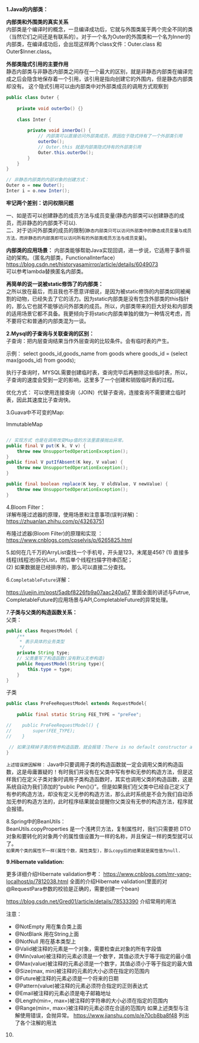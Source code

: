 **1.Java的内部类：**    

**内部类和外围类的真实关系**   
内部类是个编译时的概念，一旦编译成功后，它就与外围类属于两个完全不同的类（当然它们之间还是有联系的）。对于一个名为Outer的外围类和一个名为Inner的内部类，在编译成功后，会出现这样两个class文件：Outer.class 和 Outer$Inner.class。  

**外部类隐式引用的主要作用**  
静态内部类与非静态内部类之间存在一个最大的区别，就是非静态内部类在编译完成之后会隐含地保存着一个引用，该引用是指向创建它的外围内，但是静态内部类却没有。
这个隐式引用可以由内部类中对外部类成员的调用方式观察到

```java
public class Outer {
    
    private void outerDo() {}
    
    class Inter {
        
        private void innerDo() {
            // 内部类可以直接访问外部类成员，原因在于隐式持有了一个外部类引用
            outerDo();
            // Outer.this 就是内部类隐式持有的外部类引用
            Outer.this.outerDo();
        }
    }
}

// 非静态内部类的内部对象的创建方式：
Outer o = new Outer();
Inter i = o.new Inter();
```
**牢记两个差别：访问权限问题**

一、如是否可以创建静态的成员方法与成员变量(静态内部类可以创建静态的成员，而非静态的内部类不可以).   
二、对于访问外部类的成员的限制(```静态内部类只可以访问外部类中的静态成员变量与成员方法，而非静态的内部类即可以访问所有的外部类成员方法与成员变量```)。

**内部类的应用场景：**
内部类能够帮助Java实现回调，进一步说，它适用于事件驱动的架构。（匿名内部类，FunctionalInterface）  
https://blog.csdn.net/historyasamirror/article/details/6049073  
可以参考lambda替换匿名内部类。

**再简单的说一说被static修饰了的内部类：**  
之所以放在最后，而且我也不愿意详细说，是因为被static修饰的内部类如同被阉割的动物，已经失去了它的活力。因为static内部类是没有包含外部类的this指针的，那么它也就不能够访问外部类的成员。所以，内部类带来的巨大好处和内部类的适用场景它都不具备。我更倾向于将static内部类单独的做为一种情况考虑，而不要将它和普通的内部类混为一谈。

**2.Mysql的子查询与关联查询的区别：**  
子查询：把内层查询结果当作外层查询的比较条件。会有临时表的产生。

示例：
select goods_id,goods_name from goods where goods_id = (select max(goods_id) from goods);

执行子查询时，MYSQL需要创建临时表，查询完毕后再删除这些临时表，所以，子查询的速度会受到一定的影响，这里多了一个创建和销毁临时表的过程。

优化方式：
可以使用连接查询（JOIN）代替子查询，连接查询不需要建立临时表，因此其速度比子查询快。

3.Guava中不可变的Map:

ImmutableMap
```java

// 实现方式 也是在调用改变Map值的方法里直接抛出异常。
public final V put(K k, V v) {
    throw new UnsupportedOperationException();
}
public final V putIfAbsent(K key, V value) {
    throw new UnsupportedOperationException();
}

public final boolean replace(K key, V oldValue, V newValue) {
    throw new UnsupportedOperationException();
}
```

4.Bloom Filter：  
详解布隆过滤器的原理，使用场景和注意事项(误判详解)：https://zhuanlan.zhihu.com/p/43263751

布隆过滤器(Bloom Filter)的原理和实现 ： https://www.cnblogs.com/cpselvis/p/6265825.html

5.如何在几千万的ArryList<String>查找一个手机号，开头是123，末尾是456?
(1) 直接多线程(线程池)拆分List，然后单个线程扫描字符串匹配；  
(2) 如果数据是已经排序的，那么可以直接二分查找。

6.```CompletableFuture```详解：

https://juejin.im/post/5adbf8226fb9a07aac240a67 里面全面的讲述与Futrue, CompletableFuture的应用场景与API,CompletableFuture的异常处理。

7.**子类与父类的构造函数关系：**  
父类：
```java
public class RequestModel {
    /**
     * 表示具体的业务类型
     */
    private String type;
    // 父类重写了构造函数(没有默认无参构造)
    public RequestModel(String type){
        this.type = type;
    }
}
```
子类
```java
public class PreFeeRequestModel extends RequestModel{
   
    public final static String FEE_TYPE = "preFee";

//    public PreFeeRequestModel() {
//        super(FEE_TYPE);
//    }

 // 如果注释掉子类的有参构造函数，就会报错：There is no default constructor available in RequestModel
}
```
```上述错误原因解释：```
Java中只要调用子类的构造函数就一定会调用父类的构造函数，这是毋庸置疑的！有时我们并没有在父类中写有参和无参的构造方法，但是这样我们在定义子类对象时调用子类构造函数时，其实也调用父类的构造函数，这是系统自动为我们添加的“public Pen(){}”。但是如果我们在父类中已经自己定义了有参的构造方法，却没有定义无参的构造方法，那么此时系统是不会为我们自动添加无参的构造方法的，此时程序结果就会提醒你父类没有无参的构造方法，程序就会报错。

8.Spring中的BeanUtils：  
BeanUtils.copyProperties 是一个浅拷贝方法，复制属性时，我们只需要把 DTO 对象和要转化的对象两个的属性值设置为一样的名称，并且保证一样的类型就可以了。  
```如果两个类的属性不一样(属性个数，属性类型)，那么copy后的结果就是属性值为null.```

**9.Hibernate validation:**

更多详细介绍Hibernate validation参考：
https://www.cnblogs.com/mr-yang-localhost/p/7812038.html  全面的介绍Hibernate validation(里面的对@RequestPara参数的校验是正确的，需要创建一个bean)
 
https://blog.csdn.net/Gred01/article/details/78533390 介绍常用的用法

注意：
- @NotEmpty 用在集合类上面
- @NotBlank 用在String上面
- @NotNull 用在基本类型上
- @Valid被注释的元素是一个对象，需要检查此对象的所有字段值
- @Min(value)被注释的元素必须是一个数字，其值必须大于等于指定的最小值
- @Max(value)被注释的元素必须是一个数字，其值必须小于等于指定的最大值
- @Size(max, min)被注释的元素的大小必须在指定的范围内
- @Future被注释的元素必须是一个将来的日期
- @Pattern(value)被注释的元素必须符合指定的正则表达式
- @Email被注释的元素必须是电子邮箱地址
- @Length(min=, max=)被注释的字符串的大小必须在指定的范围内
- @Range(min=, max=)被注释的元素必须在合适的范围内
如果上述类型与注解使用错误，会抛异常。
https://www.jianshu.com/p/e70cb8ba8f48 列出了各个注解的用法

10.




